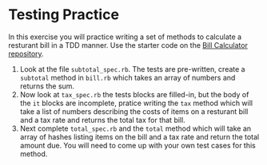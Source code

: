 # Testing Practice

In this exercise you will practice writing a set of methods to calculate a resturant bill in a TDD manner.  Use the starter code on the [Bill Calculator repository](https://github.com/adagold/bill_calculator).

1.   Look at the file `subtotal_spec.rb`.  The tests are pre-written, create a `subtotal` method in `bill.rb` which takes an array of numbers and returns the sum.
2.   Now look at `tax_spec.rb` the tests blocks are filled-in, but the body of the `it` blocks are incomplete, pratice writing the `tax` method which will take a list of numbers describing the costs of items on a resturant bill and a tax rate and returns the total tax for that bill.
3.  Next complete `total_spec.rb` and the `total` method which will take an array of hashes listing items on the bill and a tax rate and return the total amount due.  You will need to come up with your own test cases for this method.
